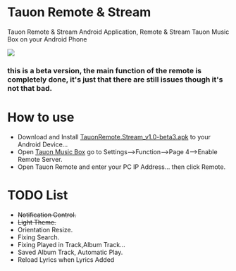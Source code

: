 # Tauon Remote & Stream
Tauon Remote & Stream Android Application, Remote & Stream Tauon Music Box on your Android Phone<br/>

<img src="https://raw.githubusercontent.com/sultannamja/tauonremote_android/main/screenshot/SS_TauonRemote-beta.png"/><p/>

<h3>this is a beta version, the main function of the remote is completely done, it's just that there are still issues though it's not that bad.</h3>

<h1>How to use</h1>
<ul>
  <li>Download and Install <a href="https://github.com/sultannamja/tauonremote_android/releases/download/v1.0-beta.3/TauonRemote.Stream_v1.0-beta3.apk">TauonRemote.Stream_v1.0-beta3.apk</a> to your Android Device...</li>
  <li>Open <a href="https://github.com/Taiko2k/TauonMusicBox">Tauon Music Box</a> go to Settings-->Function-->Page 4-->Enable Remote Server.</li>
  <li>Open Tauon Remote and enter your PC IP Address... then click Remote.</li>
</ul>

<h1>TODO List</h1>
<ul>
  <li><s>Notification Control.</s></li>
  <li><s>Light Theme.</s></li>
<li>Orientation Resize.</li>
<li>Fixing Search.</li>
<li>Fixing Played in Track,Album Track...</li>
<li>Saved Album Track, Automatic Play.</li>
<li>Reload Lyrics when Lyrics Added</li>
</ul>
